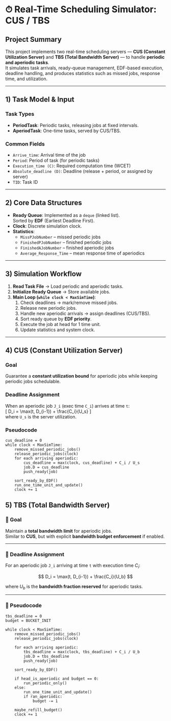 # ⏱ Real-Time Scheduling Simulator: CUS / TBS

##  Project Summary
This project implements two real-time scheduling servers — **CUS (Constant Utilization Server)** and **TBS (Total Bandwidth Server)** — to handle **periodic and aperiodic tasks**.  
It simulates task arrivals, ready-queue management, EDF-based execution, deadline handling, and produces statistics such as missed jobs, response time, and utilization.

---

## 1) Task Model & Input

### Task Types
- **PeriodTask**: Periodic tasks, releasing jobs at fixed intervals.  
- **AperiodTask**: One-time tasks, served by CUS/TBS.  

### Common Fields
- `Arrive_time`: Arrival time of the job  
- `Period`: Period of task (for periodic tasks)  
- `Execution_time (C)`: Required computation time (WCET)  
- `Absolute_deadline (D)`: Deadline (release + period, or assigned by server)  
- `TID`: Task ID  

---

## 2) Core Data Structures
- **Ready Queue**: Implemented as a `deque` (linked list).  
  Sorted by **EDF** (Earliest Deadline First).  
- **Clock**: Discrete simulation clock.  
- **Statistics**:  
  - `MissPJobNumber` – missed periodic jobs  
  - `FinishedPJobNumber` – finished periodic jobs  
  - `FinishedAJobNumber` – finished aperiodic jobs  
  - `Average_Response_Time` – mean response time of aperiodics  

---

## 3) Simulation Workflow

1. **Read Task File** → Load periodic and aperiodic tasks.  
2. **Initialize Ready Queue** → Store available jobs.  
3. **Main Loop (`while clock < MaxSimTime`)**:  
   1. Check deadlines → mark/remove missed jobs.  
   2. Release new periodic jobs.  
   3. Handle new aperiodic arrivals → assign deadlines (CUS/TBS).  
   4. Sort ready queue by **EDF priority**.  
   5. Execute the job at head for 1 time unit.  
   6. Update statistics and system clock.  

---

## 4) CUS (Constant Utilization Server)

### Goal
Guarantee a **constant utilization bound** for aperiodic jobs while keeping periodic jobs schedulable.

### Deadline Assignment
When an aperiodic job `J_i` (exec time `C_i`) arrives at time `t`:  
\[
D_i = \max(t, D_{i-1}) + \frac{C_i}{U_s}
\]  
where `U_s` is the server utilization.  

### Pseudocode
```text
cus_deadline = 0
while clock < MaxSimTime:
    remove_missed_periodic_jobs()
    release_periodic_jobs(clock)
    for each arriving aperiodic:
        cus_deadline = max(clock, cus_deadline) + C_i / U_s
        job.D = cus_deadline
        push_ready(job)

    sort_ready_by_EDF()
    run_one_time_unit_and_update()
    clock += 1
```

## 5) TBS (Total Bandwidth Server)

### 🎯 Goal
Maintain a **total bandwidth limit** for aperiodic jobs.  
Similar to **CUS**, but with explicit **bandwidth budget enforcement** if enabled.  

---

### 📐 Deadline Assignment
For an aperiodic job `J_i` arriving at time `t` with execution time $C_i$:  

$$
D_i = \max(t, D_{i-1}) + \frac{C_i}{U_b}
$$  

where $U_b$ is the **bandwidth fraction reserved** for aperiodic tasks.  

---

### 📝 Pseudocode
```text
tbs_deadline = 0
budget = BUCKET_INIT

while clock < MaxSimTime:
    remove_missed_periodic_jobs()
    release_periodic_jobs(clock)

    for each arriving aperiodic:
        tbs_deadline = max(clock, tbs_deadline) + C_i / U_b
        job.D = tbs_deadline
        push_ready(job)

    sort_ready_by_EDF()

    if head_is_aperiodic and budget == 0:
        run_periodic_only()
    else:
        run_one_time_unit_and_update()
        if ran_aperiodic:
            budget -= 1

    maybe_refill_budget()
    clock += 1
```
